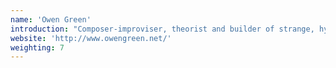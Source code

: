 ```yaml
---
name: 'Owen Green'
introduction: "Composer-improviser, theorist and builder of strange, hybrid instruments/pieces, Dr Green is a Senior Research Fellow in Creative Coding on FluCoMa."
website: 'http://www.owengreen.net/'
weighting: 7
---
```

